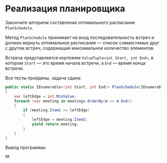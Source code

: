 # Реализация планировщика

Закончите алгоритм составления оптимального расписания `PlanSchedule`.

Метод `PlanSchedule` принимает на вход последовательность встреч и должен вернуть оптимальное расписание — список совместимых друг с другом встреч, содержащий максимальное количество элементов.

Встреча представляется кортежем `ValueTuple<int Start, int End>`, в котором `Start` — это время начала встречи, а `End` — время конца встречи.

Все тесты пройдены, задача сдана:
```cs
public static IEnumerable<(int Start, int End)> PlanSchedule(IEnumerable<(int Start, int End)> meetings)
{
    var leftEdge = int.MinValue;
    foreach (var meeting in meetings.OrderBy(m => m.End))
    {
        if (meeting.Item1 >= leftEdge)
        {
            leftEdge = meeting.Item2;
            yield return meeting;
        }
    }
}
```

Вывод программы:
```cs
OK
```

